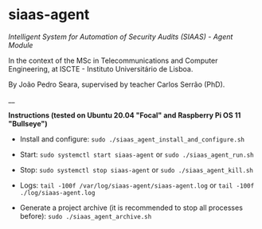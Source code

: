 # siaas-agent

_Intelligent System for Automation of Security Audits (SIAAS) - Agent Module_

In the context of the MSc in Telecommunications and Computer Engineering, at ISCTE - Instituto Universitário de Lisboa.

By João Pedro Seara, supervised by teacher Carlos Serrão (PhD).

__

**Instructions (tested on Ubuntu 20.04 "Focal" and Raspberry Pi OS 11 "Bullseye")**

 - Install and configure: `sudo ./siaas_agent_install_and_configure.sh`

 - Start: `sudo systemctl start siaas-agent` or `sudo ./siaas_agent_run.sh`

 - Stop: `sudo systemctl stop siaas-agent` or `sudo ./siaas_agent_kill.sh`

 - Logs: `tail -100f /var/log/siaas-agent/siaas-agent.log` or `tail -100f ./log/siaas-agent.log`

 - Generate a project archive (it is recommended to stop all processes before): `sudo ./siaas_agent_archive.sh`
